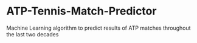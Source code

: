# ATP-Tennis-Match-Predictor
Machine Learning algorithm to predict results of ATP matches throughout the last two decades
